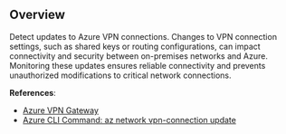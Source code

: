 ## Overview

Detect updates to Azure VPN connections. Changes to VPN connection settings, such as shared keys or routing configurations, can impact connectivity and security between on-premises networks and Azure. Monitoring these updates ensures reliable connectivity and prevents unauthorized modifications to critical network connections.

**References**:
- [Azure VPN Gateway](https://learn.microsoft.com/en-us/azure/vpn-gateway/vpn-gateway-about-vpngateways)
- [Azure CLI Command: az network vpn-connection update](https://learn.microsoft.com/en-us/cli/azure/network/vpn-connection?view=azure-cli-latest#az-network-vpn-connection-update)
